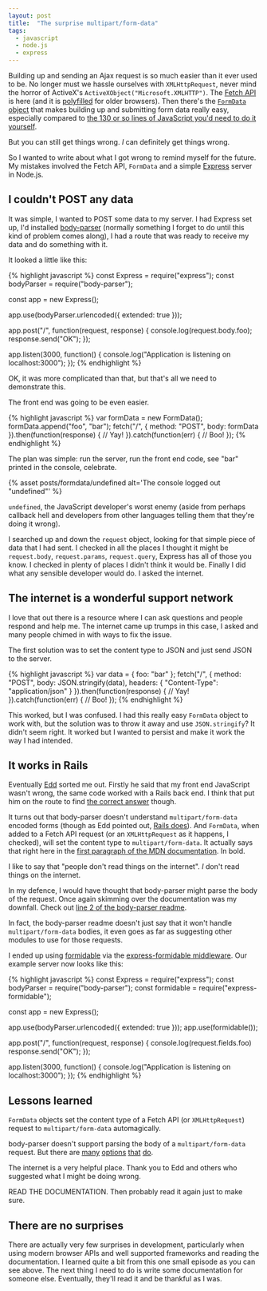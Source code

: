 ```yaml
---
layout: post
title:  "The surprise multipart/form-data"
tags:
  - javascript
  - node.js
  - express
---
```


Building up and sending an Ajax request is so much easier than it ever used to be. No longer must we hassle ourselves with `XMLHttpRequest`, never mind the horror of ActiveX's `ActiveXObject("Microsoft.XMLHTTP")`. The [Fetch API](https://developer.mozilla.org/en-US/docs/Web/API/Fetch_API/Using_Fetch) is here (and it is [polyfilled](https://github.com/github/fetch) for older browsers). Then there's the [`FormData` object](https://developer.mozilla.org/en-US/docs/Web/API/FormData/Using_FormData_Objects) that makes building up and submitting form data really easy, especially compared to [the 130 or so lines of JavaScript you'd need to do it yourself](https://developer.mozilla.org/en-US/docs/Web/API/XMLHttpRequest/Using_XMLHttpRequest#A_little_vanilla_framework).

But you can still get things wrong. _I_ can definitely get things wrong.

So I wanted to write about what I got wrong to remind myself for the future. My mistakes involved the Fetch API, `FormData` and a simple [Express](http://expressjs.com/) server in Node.js.

## I couldn't POST any data

It was simple, I wanted to POST some data to my server. I had Express set up, I'd installed [body-parser](https://github.com/expressjs/body-parser) (normally something I forget to do until this kind of problem comes along), I had a route that was ready to receive my data and do something with it.

It looked a little like this:

{% highlight javascript %}
const Express = require("express");
const bodyParser = require("body-parser");

const app = new Express();

app.use(bodyParser.urlencoded({ extended: true }));

app.post("/", function(request, response) {
  console.log(request.body.foo);
  response.send("OK");
});

app.listen(3000, function() {
  console.log("Application is listening on localhost:3000");
});
{% endhighlight %}

OK, it was more complicated than that, but that's all we need to demonstrate this.

The front end was going to be even easier.

{% highlight javascript %}
var formData = new FormData();
formData.append("foo", "bar");
fetch("/", {
  method: "POST",
  body: formData
}).then(function(response) {
  // Yay!
}).catch(function(err) {
  // Boo!
});
{% endhighlight %}

The plan was simple: run the server, run the front end code, see "bar" printed in the console, celebrate.

{% asset posts/formdata/undefined alt='The console logged out "undefined"' %}

`undefined`, the JavaScript developer's worst enemy (aside from perhaps callback hell and developers from other languages telling them that they're doing it wrong).

I searched up and down the `request` object, looking for that simple piece of data that I had sent. I checked in all the places I thought it might be `request.body`, `request.params`, `request.query`, Express has all of those you know. I checked in plenty of places I didn't think it would be. Finally I did what any sensible developer would do. I asked the internet.

## The internet is a wonderful support network

I love that out there is a resource where I can ask questions and people respond and help me. The internet came up trumps in this case, I asked and many people chimed in with ways to fix the issue.

The first solution was to set the content type to JSON and just send JSON to the server.

{% highlight javascript %}
var data = { foo: "bar" };
fetch("/", {
  method: "POST",
  body: JSON.stringify(data),
  headers: {
    "Content-Type": "application/json"
  }
}).then(function(response) {
  // Yay!
}).catch(function(err) {
  // Boo!
});
{% endhighlight %}

This worked, but I was confused. I had this really easy `FormData` object to work with, but the solution was to throw it away and use `JSON.stringify`? It didn't seem right. It worked but I wanted to persist and make it work the way I had intended.

## It works in Rails

Eventually [Edd](https://twitter.com/edds) sorted me out. Firstly he said that my front end JavaScript wasn't wrong, the same code worked with a Rails back end. I think that put him on the route to find [the correct answer](http://stackoverflow.com/questions/36918287/cant-post-data-using-javascript-fetch-api) though.

It turns out that body-parser doesn't understand `multipart/form-data` encoded forms (though as Edd pointed out, [Rails does](http://guides.rubyonrails.org/form_helpers.html#uploading-files)). And `FormData`, when added to a Fetch API request (or an `XMLHttpRequest` as it happens, I checked), will set the content type to `multipart/form-data`. It actually says that right here in the [first paragraph of the MDN documentation](https://developer.mozilla.org/en-US/docs/Web/API/FormData/Using_FormData_Objects). In bold.

I like to say that "people don't read things on the internet". _I_ don't read things on the internet.

In my defence, I would have thought that body-parser might parse the body of the request. Once again skimming over the documentation was my downfall. Check out [line 2 of the body-parser readme](https://www.npmjs.com/package/body-parser#readme).

In fact, the body-parser readme doesn't just say that it won't handle `multipart/form-data` bodies, it even goes as far as suggesting other modules to use for those requests.

I ended up using [formidable](https://www.npmjs.com/package/formidable#readme) via the [express-formidable middleware](https://www.npmjs.com/package/express-formidable). Our example server now looks like this:

{% highlight javascript %}
const Express = require("express");
const bodyParser = require("body-parser");
const formidable = require("express-formidable");

const app = new Express();

app.use(bodyParser.urlencoded({ extended: true }));
app.use(formidable());

app.post("/", function(request, response) {
  console.log(request.fields.foo)
  response.send("OK");
});

app.listen(3000, function() {
  console.log("Application is listening on localhost:3000");
});
{% endhighlight %}

## Lessons learned

`FormData` objects set the content type of a Fetch API (or `XMLHttpRequest`) request to `multipart/form-data` automagically.

body-parser doesn't support parsing the body of a `multipart/form-data` request. But there are [many](https://www.npmjs.org/package/busboy#readme) [options](https://www.npmjs.org/package/multiparty#readme) [that](https://www.npmjs.org/package/formidable#readme) [do](https://www.npmjs.org/package/multer#readme).

The internet is a very helpful place. Thank you to Edd and others who suggested what I might be doing wrong.

READ THE DOCUMENTATION. Then probably read it again just to make sure.

## There are no surprises

There are actually very few surprises in development, particularly when using modern browser APIs and well supported frameworks and reading the documentation. I learned quite a bit from this one small episode as you can see above. The next thing I need to do is write some documentation for someone else. Eventually, they'll read it and be thankful as I was.
